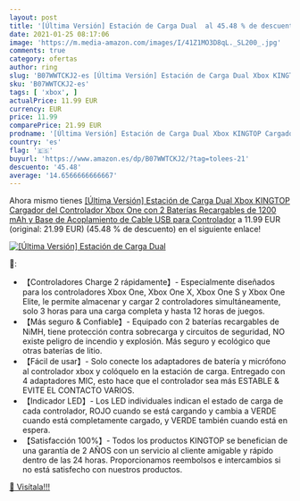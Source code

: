 ```yaml
---
layout: post
title: '[Última Versión] Estación de Carga Dual  al 45.48 % de descuento'
date: 2021-01-25 08:17:06
image: 'https://m.media-amazon.com/images/I/41Z1MO3D8qL._SL200_.jpg'
comments: true
category: ofertas
author: ring
slug: 'B07WWTCKJ2-es [Última Versión] Estación de Carga Dual Xbox KINGTOP...'
sku: 'B07WWTCKJ2-es'
tags: [ 'xbox', ]
actualPrice: 11.99 EUR
currency: EUR
price: 11.99
comparePrice: 21.99 EUR
prodname: '[Última Versión] Estación de Carga Dual Xbox KINGTOP Cargador del Controlador Xbox One con 2 Baterías Recargables de 1200 mAh y Base de Acoplamiento de Cable USB para Controlador'
country: 'es'
flag: '🇪🇸'
buyurl: 'https://www.amazon.es/dp/B07WWTCKJ2/?tag=tolees-21'
descuento: '45.48'
average: '14.6566666666667'
---
```


Ahora mismo tienes [[Última Versión] Estación de Carga Dual Xbox KINGTOP Cargador del Controlador Xbox One con 2 Baterías Recargables de 1200 mAh y Base de Acoplamiento de Cable USB para Controlador](https://www.amazon.es/dp/B07WWTCKJ2/?tag=tolees-21) a 11.99 EUR (original: 21.99 EUR) (45.48 %  de descuento) en el siguiente enlace!

[![[Última Versión] Estación de Carga Dual ](https://m.media-amazon.com/images/I/41Z1MO3D8qL._SL200_.jpg)](https://www.amazon.es/dp/B07WWTCKJ2/?tag=tolees-21)

🔎:

- 【Controladores Charge 2 rápidamente】- Especialmente diseñados para los controladores Xbox One, Xbox One X, Xbox One S y Xbox One Elite, le permite almacenar y cargar 2 controladores simultáneamente, solo 3 horas para una carga completa y hasta 12 horas de juegos.
- 【Más seguro & Confiable】- Equipado con 2 baterías recargables de NiMH, tiene protección contra sobrecarga y circuitos de seguridad, NO existe peligro de incendio y explosión. Más seguro y ecológico que otras baterías de litio.
- 【Fácil de usar】- Solo conecte los adaptadores de batería y micrófono al controlador xbox y colóquelo en la estación de carga. Entregado con 4 adaptadores MIC, esto hace que el controlador sea más ESTABLE & EVITE EL CONTACTO VARIOS.
- 【Indicador LED】- Los LED individuales indican el estado de carga de cada controlador, ROJO cuando se está cargando y cambia a VERDE cuando está completamente cargado, y VERDE también cuando está en espera.
- 【Satisfacción 100%】- Todos los productos KINGTOP se benefician de una garantía de 2 AÑOS con un servicio al cliente amigable y rápido dentro de las 24 horas. Proporcionamos reembolsos e intercambios si no está satisfecho con nuestros productos.

[🛒 Visítala!!!](https://www.amazon.es/dp/B07WWTCKJ2/?tag=tolees-21)

